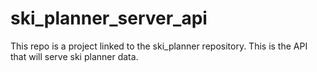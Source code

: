# ski_planner_server_api
This repo is a project linked to the ski_planner repository. This is the API that will serve ski planner data.
